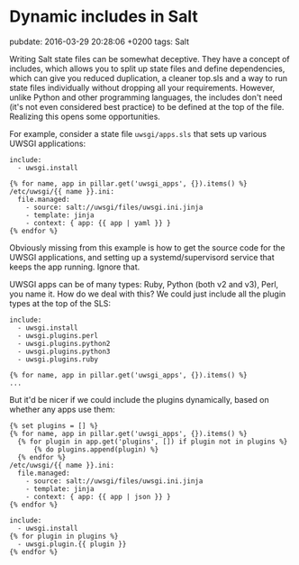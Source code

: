 # Dynamic includes in Salt
pubdate: 2016-03-29 20:28:06 +0200
tags: Salt

Writing Salt state files can be somewhat deceptive. They have a concept of
includes, which allows you to split up state files and define dependencies,
which can give you reduced duplication, a cleaner top.sls and a way to run state
files individually without dropping all your requirements. However, unlike
Python and other programming languages, the includes don't need (it's not even
considered best practice) to be defined at the top of the file. Realizing this
opens some opportunities.

For example, consider a state file `uwsgi/apps.sls` that sets up various UWSGI
applications:

	include:
	  - uwsgi.install

	{% for name, app in pillar.get('uwsgi_apps', {}).items() %}
	/etc/uwsgi/{{ name }}.ini:
	  file.managed:
	    - source: salt://uwsgi/files/uwsgi.ini.jinja
	    - template: jinja
	    - context: { app: {{ app | yaml }} }
	{% endfor %}

Obviously missing from this example is how to get the source code for the UWSGI
applications, and setting up a systemd/supervisord service that keeps the app
running. Ignore that.

UWSGI apps can be of many types: Ruby, Python (both v2 and v3), Perl, you name
it. How do we deal with this? We could just include all the plugin types at the
top of the SLS:

	include:
	  - uwsgi.install
	  - uwsgi.plugins.perl
	  - uwsgi.plugins.python2
	  - uwsgi.plugins.python3
	  - uwsgi.plugins.ruby

	{% for name, app in pillar.get('uwsgi_apps', {}).items() %}
	...

But it'd be nicer if we could include the plugins dynamically, based on whether
any apps use them:

	{% set plugins = [] %}
	{% for name, app in pillar.get('uwsgi_apps', {}).items() %}
	  {% for plugin in app.get('plugins', []) if plugin not in plugins %}
		  {% do plugins.append(plugin) %}
	  {% endfor %}
	/etc/uwsgi/{{ name }}.ini:
	  file.managed:
	    - source: salt://uwsgi/files/uwsgi.ini.jinja
	    - template: jinja
	    - context: { app: {{ app | json }} }
	{% endfor %}

	include:
	  - uwsgi.install
	{% for plugin in plugins %}
	  - uwsgi.plugin.{{ plugin }}
	{% endfor %}
